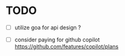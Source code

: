 # TODO

- [ ] utilize goa for api design ?

- [ ] consider paying for github copilot
    https://github.com/features/copilot/plans
